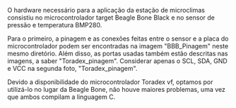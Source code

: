 O hardware necessário para a aplicação da estação de microclimas consistiu no microcontrolador target Beagle Bone Black e no sensor de pressão e temperatura BMP280.

Para o primeiro, a pinagem e as conexões feitas entre o sensor e a placa do microcontrolador podem ser encontradas na imagem "BBB_Pinagem" neste mesmo diretório.
Além disso, as portas usadas também estão descritas nas imagens, a saber "Toradex_pinagem". Considerar apenas o SCL, SDA, GND e VCC na segunda foto, "Toradex_pinagem".

Devido a disponibilidade do microcontrolador Toradex vf, optamos por utilizá-lo no lugar da Beagle Bone, não houve maiores problemas, uma vez que ambos compilam a linguagem C.
